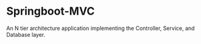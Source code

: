 # Springboot-MVC
An N tier architecture application implementing the Controller, Service, and Database layer. 
